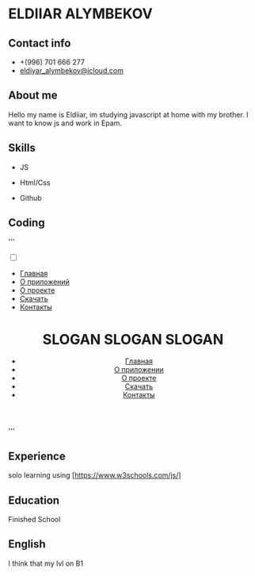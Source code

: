 # ELDIIAR ALYMBEKOV
## Contact info
* +(996) 701 666 277 
* eldiyar_alymbekov@icloud.com

## About me
Hello my name is Eldiiar, im studying javascript at home with my brother. I want to know js and work in Epam.

## Skills
* JS
+ Html/Css
- Github

## Coding
'''
<div class="burger_block">
        <input type="checkbox" id="toggle">
        <label for="toggle" class="btn">
            <span></span>
        </label>
        <ul class="burger_menu">
            <li><a href="" class="menu__item">Главная</a></li>
            <span class="line"></span>
            <li><a href="" class="menu__item">О приложений</a></li>
            <span class="line"></span>
            <li><a href="" class="menu__item">О проекте</a></li>
            <span class="line"></span>
            <li><a href="" class="menu__item">Скачать</a></li>
            <span class="line"></span>
            <li><a href="" class="menu__item">Контакты</a></li>
        </ul>
    </div>
    <header>
        <div class="header_top_block">
            <h1>SLOGAN SLOGAN SLOGAN</h1>
        </div>
        <nav>
            <ul class="menu">
                <li><a href="" class="menu__item">Главная</a></li>
                <li><a href="" class="menu__item">О приложении</a></li>
                <li><a href="" class="menu__item">О проекте</a></li>
                <li><a href="" class="menu__item">Скачать</a></li>
                <li><a href="" class="menu__item">Контакты</a></li>
            </ul>
        </nav>
    </header>
'''

## Experience
solo learning using [https://www.w3schools.com/js/]

## Education
Finished School

## English
I think that my lvl on B1
